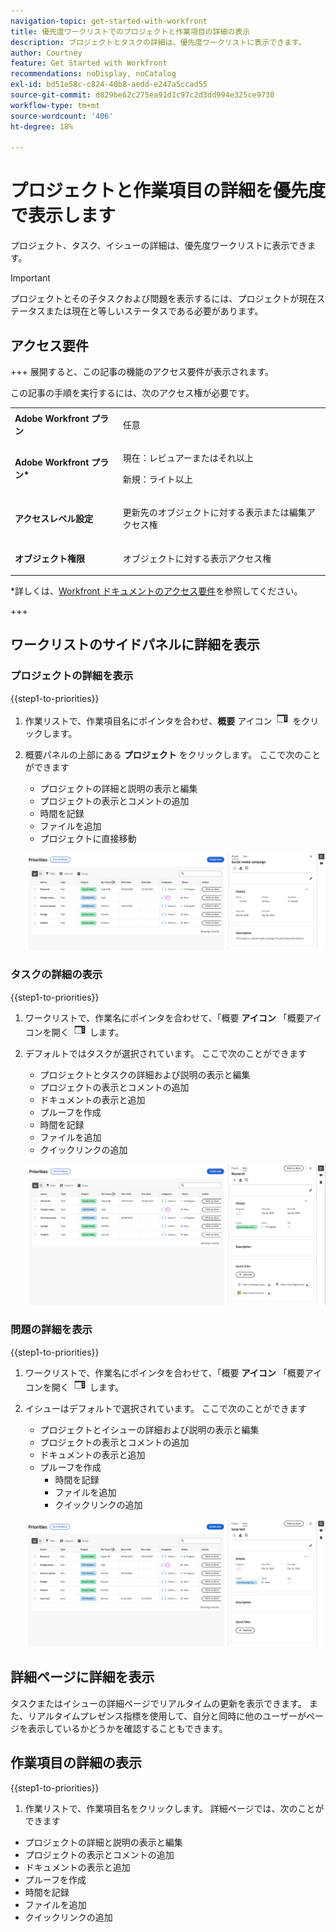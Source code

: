 ```yaml
---
navigation-topic: get-started-with-workfront
title: 優先度ワークリストでのプロジェクトと作業項目の詳細の表示
description: プロジェクトとタスクの詳細は、優先度ワークリストに表示できます。
author: Courtney
feature: Get Started with Workfront
recommendations: noDisplay, noCatalog
exl-id: bd51e58c-c824-40b8-aedd-e247a5ccad55
source-git-commit: d829be62c275ea91d1c97c2d3dd994e325ce9738
workflow-type: tm+mt
source-wordcount: '406'
ht-degree: 18%

---
```


# プロジェクトと作業項目の詳細を優先度で表示します

プロジェクト、タスク、イシューの詳細は、優先度ワークリストに表示できます。

>[!IMPORTANT]
>
>プロジェクトとその子タスクおよび問題を表示するには、プロジェクトが現在ステータスまたは現在と等しいステータスである必要があります。


## アクセス要件

+++ 展開すると、この記事の機能のアクセス要件が表示されます。

この記事の手順を実行するには、次のアクセス権が必要です。

<table style="table-layout:auto"> 
 <col> 
 </col> 
 <col> 
 </col> 
 <tbody> 
  <tr> 
   <td role="rowheader"><strong>Adobe Workfront プラン</strong></td> 
   <td> <p>任意</p> </td> 
  </tr> 
  <tr> 
   <td role="rowheader"><strong>Adobe Workfront プラン*</strong></td> 
   <td> 
   <p>現在：レビュアーまたはそれ以上</p>
   <p>新規：ライト以上</p> 
   </td> 
  </tr> 
  <tr> 
   <td role="rowheader"><strong>アクセスレベル設定</strong></td> 
   <td> <p>更新先のオブジェクトに対する表示または編集アクセス権</p></td> 
  </tr> 
  <tr> 
   <td role="rowheader"><strong>オブジェクト権限</strong></td> 
   <td> <p>オブジェクトに対する表示アクセス権</p></td> 
  </tr> 
 </tbody> 
</table>

*詳しくは、[Workfront ドキュメントのアクセス要件](/help/quicksilver/administration-and-setup/add-users/access-levels-and-object-permissions/access-level-requirements-in-documentation.md)を参照してください。

+++

## ワークリストのサイドパネルに詳細を表示

### プロジェクトの詳細を表示

{{step1-to-priorities}}

1. 作業リストで、作業項目名にポインタを合わせ、**概要** アイコン ![ 概要アイコンを開く ](assets/summary-icon.png) をクリックします。
1. 概要パネルの上部にある **プロジェクト** をクリックします。 ここで次のことができます
   * プロジェクトの詳細と説明の表示と編集
   * プロジェクトの表示とコメントの追加
   * 時間を記録
   * ファイルを追加
   * <span class="preview"> プロジェクトに直接移動 </span>

   ![ プロジェクト詳細 ](assets/project-details-new.png)

### タスクの詳細の表示

{{step1-to-priorities}}

1. ワークリストで、作業名にポインタを合わせて、「概要 **アイコン** 「概要アイコンを開く ![ をクリック ](assets/summary-icon.png) します。
1. デフォルトではタスクが選択されています。 ここで次のことができます
   * プロジェクトとタスクの詳細および説明の表示と編集
   * プロジェクトの表示とコメントの追加
   * ドキュメントの表示と追加
   * プルーフを作成
   * 時間を記録
   * ファイルを追加
   * クイックリンクの追加


   ![ タスクの詳細 ](assets/task-details-new.png)

### 問題の詳細を表示

{{step1-to-priorities}}

1. ワークリストで、作業名にポインタを合わせて、「概要 **アイコン** 「概要アイコンを開く ![ をクリック ](assets/summary-icon.png) します。

1. イシューはデフォルトで選択されています。 ここで次のことができます
   * プロジェクトとイシューの詳細および説明の表示と編集
   * プロジェクトの表示とコメントの追加
   * ドキュメントの表示と追加
   * プルーフを作成
      * 時間を記録
      * ファイルを追加
      * クイックリンクの追加

   ![ 問題の詳細 ](assets/issue-details.png)

## 詳細ページに詳細を表示

タスクまたはイシューの詳細ページでリアルタイムの更新を表示できます。 また、リアルタイムプレゼンス指標を使用して、自分と同時に他のユーザーがページを表示しているかどうかを確認することもできます。

## 作業項目の詳細の表示

{{step1-to-priorities}}

1. 作業リストで、作業項目名をクリックします。 詳細ページでは、次のことができます

* プロジェクトの詳細と説明の表示と編集
* プロジェクトの表示とコメントの追加
* ドキュメントの表示と追加
* プルーフを作成
* 時間を記録
* ファイルを追加
* クイックリンクの追加

<!-- screenshot for prod-->